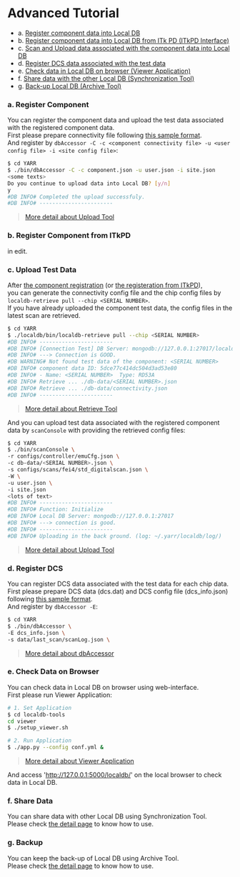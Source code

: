 # Advanced Tutorial

- a. [Register component data into Local DB](#a-register-component)
- b. [Register component data into Local DB from ITk PD (ITkPD Interface)](#b-register-component-from-itkpd)
- c. [Scan and Upload data associated with the component data into Local DB](#c-upload-test-data)
- d. [Register DCS data associated with the test data](#d-register-dcs)
- e. [Check data in Local DB on browser (Viewer Application)](#e-check-data-on-browser)
- f. [Share data with the other Local DB (Synchronization Tool)](#f-share-data)
- g. [Back-up Local DB (Archive Tool)](#g-backup)

### a. Register Component

You can register the component data and upload the test data associated with the registered component data.<br>
First please prepare connectivity file following [this sample format](config.md). <br>
And register by `dbAccessor -C -c <component connectivity file> -u <user config file> -i <site config file>`:

```bash
$ cd YARR
$ ./bin/dbAccessor -C -c component.json -u user.json -i site.json
<some texts>
Do you continue to upload data into Local DB? [y/n]
y
#DB INFO# Completed the upload successfuly.
#DB INFO# -----------------------
```
> [More detail about Upload Tool](upload.md)

### b. Register Component from ITkPD

in edit.

### c. Upload Test Data

After [the component registration](#a-register-component) (or [the registeration from ITkPD](#b-register-component-from-itkpd)),<br>
you can generate the connectivity config file and the chip config files by `localdb-retrieve pull --chip <SERIAL NUMBER>`.<br>
If you have already uploaded the component test data, the config files in the latest scan are retrieved.

```bash
$ cd YARR
$ ./localdb/bin/localdb-retrieve pull --chip <SERIAL NUMBER>
#DB INFO# -----------------------
#DB INFO# [Connection Test] DB Server: mongodb://127.0.0.1:27017/localdb
#DB INFO# ---> Connection is GOOD.
#DB WARNING# Not found test data of the component: <SERIAL NUMBER>
#DB INFO# component data ID: 5dce77c414dc504d3ad53e80
#DB INFO# - Name: <SERIAL NUMBER>  Type: RD53A
#DB INFO# Retrieve ... ./db-data/<SERIAL NUMBER>.json
#DB INFO# Retrieve ... ./db-data/connectivity.json
#DB INFO# -----------------------
```
> [More detail about Retrieve Tool](retrieve.md)

And you can upload test data associated with the registered component data by `scanConsole` with providing the retrieved config files:

```bash
$ cd YARR
$ ./bin/scanConsole \
-r configs/controller/emuCfg.json \
-c db-data/<SERIAL NUMBER>.json \
-s configs/scans/fei4/std_digitalscan.json \
-W \
-u user.json \
-i site.json
<lots of text>
#DB INFO# -----------------------
#DB INFO# Function: Initialize
#DB INFO# Local DB Server: mongodb://127.0.0.1:27017
#DB INFO# ---> connection is good.
#DB INFO# -----------------------
#DB INFO# Uploading in the back ground. (log: ~/.yarr/localdb/log/)
```
> [More detail about Upload Tool](upload.md)

### d. Register DCS

You can register DCS data associated with the test data for each chip data.<br>
First please prepare DCS data (dcs.dat) and DCS config file (dcs_info.json) following [this sample format](config.md). <br>
And register by `dbAccessor -E`:

```bash
$ cd YARR
$ ./bin/dbAccessor \
-E dcs_info.json \
-s data/last_scan/scanLog.json \
```
> [More detail about dbAccessor](accessor.md)

### e. Check Data on Browser

You can check data in Local DB on browser using web-interface.<br>
First please run Viewer Application:

```bash
# 1. Set Application
$ cd localdb-tools
cd viewer
$ ./setup_viewer.sh

# 2. Run Application
$ ./app.py --config conf.yml &
```
> [More detail about Viewer Application](viewer.md)

And access 'http://127.0.0.1:5000/localdb/' on the local browser to check data in Local DB.

### f. Share Data

You can share data with other Local DB using Synchronization Tool.<br>
Please check [the detail page](sync.md) to know how to use.

### g. Backup

You can keep the back-up of Local DB using Archive Tool. <br>
Please check [the detail page](archive.md) to know how to use.


